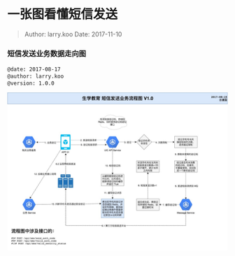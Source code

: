 一张图看懂短信发送
===

> Author: larry.koo  Date: 2017-11-10

### 短信发送业务数据走向图

```
@date: 2017-08-17
@author: larry.koo
@version: 1.0.0
```

![短信发送](/chart/assets/生学网-短信发送流程图-V1.0.jpg)